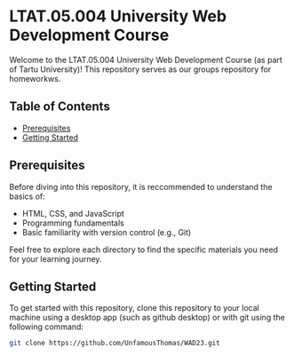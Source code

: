 # LTAT.05.004 University Web Development Course

Welcome to the LTAT.05.004 University Web Development Course (as part of Tartu University)! 
This repository serves as our groups repository for homeworkws.

## Table of Contents

- [Prerequisites](#prerequisites)
- [Getting Started](#getting-started)


## Prerequisites

Before diving into this repository, it is reccommended to understand the basics of:
- HTML, CSS, and JavaScript
- Programming fundamentals
- Basic familiarity with version control (e.g., Git)


Feel free to explore each directory to find the specific materials you need for your learning journey.

## Getting Started

To get started with this repository, clone this repository to your local machine using a desktop app (such as github desktop) or with git using the following command:
   ```bash
   git clone https://github.com/UnfamousThomas/WAD23.git

